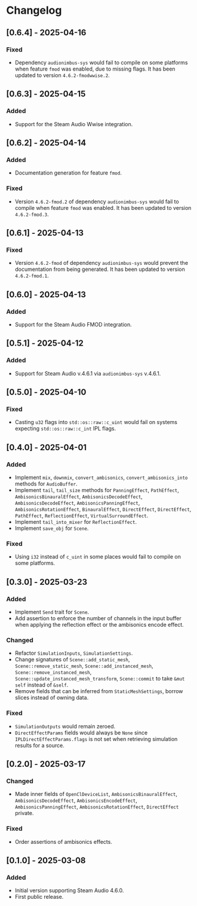 # Changelog

## [0.6.4] - 2025-04-16

### Fixed

- Dependency `audionimbus-sys` would fail to compile on some platforms when feature `fmod` was enabled, due to missing flags. It has been updated to version `4.6.2-fmodwwise.2`.

## [0.6.3] - 2025-04-15

### Added

- Support for the Steam Audio Wwise integration.

## [0.6.2] - 2025-04-14

### Added

- Documentation generation for feature `fmod`.

### Fixed

- Version `4.6.2-fmod.2` of dependency `audionimbus-sys` would fail to compile when feature `fmod` was enabled. It has been updated to version `4.6.2-fmod.3`.

## [0.6.1] - 2025-04-13

### Fixed

- Version `4.6.2-fmod` of dependency `audionimbus-sys` would prevent the documentation from being generated. It has been updated to version `4.6.2-fmod.1`.

## [0.6.0] - 2025-04-13

### Added

- Support for the Steam Audio FMOD integration.

## [0.5.1] - 2025-04-12

### Added

- Support for Steam Audio v.4.6.1 via `audionimbus-sys` v.4.6.1.

## [0.5.0] - 2025-04-10

### Fixed

- Casting `u32` flags into `std::os::raw::c_uint` would fail on systems expecting `std::os::raw::c_int` IPL flags.

## [0.4.0] - 2025-04-01

### Added

- Implement `mix`, `downmix`, `convert_ambisonics`, `convert_ambisonics_into` methods for `AudioBuffer`.
- Implement `tail`, `tail_size` methods for `PanningEffect`, `PathEffect`, `AmbisonicsBinauralEffect`, `AmbisonicsDecodeEffect`, `AmbisonicsDecodeEffect`, `AmbisonicsPanningEffect`, `AmbisonicsRotationEffect`, `BinauralEffect`, `DirectEffect`, `DirectEffect`, `PathEffect`, `ReflectionEffect`, `VirtualSurroundEffect`.
- Implement `tail_into_mixer` for `ReflectionEffect`.
- Implement `save_obj` for `Scene`.

### Fixed

- Using `i32` instead of `c_uint` in some places would fail to compile on some platforms.

## [0.3.0] - 2025-03-23

### Added

- Implement `Send` trait for `Scene`.
- Add assertion to enforce the number of channels in the input buffer when applying the reflection effect or the ambisonics encode effect.

### Changed

- Refactor `SimulationInputs`, `SimulationSettings`.
- Change signatures of `Scene::add_static_mesh`, `Scene::remove_static_mesh`, `Scene::add_instanced_mesh`, `Scene::remove_instanced_mesh`, `Scene::update_instanced_mesh_transform`, `Scene::commit` to take `&mut self` instead of `&self`.
- Remove fields that can be inferred from `StaticMeshSettings`, borrow slices instead of owning data.

### Fixed

- `SimulationOutputs` would remain zeroed.
- `DirectEffectParams` fields would always be `None` since `IPLDirectEffectParams.flags` is not set when retrieving simulation results for a source.

## [0.2.0] - 2025-03-17

### Changed

- Made inner fields of `OpenClDeviceList`, `AmbisonicsBinauralEffect`, `AmbisonicsDecodeEffect`, `AmbisonicsEncodeEffect`, `AmbisonicsPanningEffect`, `AmbisonicsRotationEffect`, `DirectEffect` private.

### Fixed

- Order assertions of ambisonics effects.

## [0.1.0] - 2025-03-08

### Added

- Initial version supporting Steam Audio 4.6.0.
- First public release.
